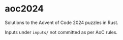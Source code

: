 # aoc2024

Solutions to the Advent of Code 2024 puzzles in Rust.

Inputs under `inputs/` not committed as per AoC rules.
